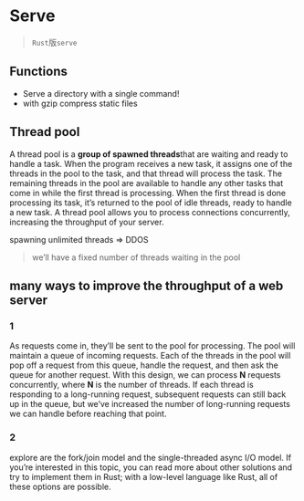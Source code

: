 # Serve

> `Rust`版`serve`

## Functions

- Serve a directory with a single command!
- with gzip compress static files

## Thread pool

A thread pool is a **group of spawned threads**that are waiting and ready to handle a task. When the program receives a new task, it assigns one of the threads in the pool to the task, and that thread will process the task. The remaining threads in the pool are available to handle any other tasks that come in while the first thread is processing. When the first thread is done processing its task, it’s returned to the pool of idle threads, ready to handle a new task. A thread pool allows you to process connections concurrently, increasing the throughput of your server.

spawning unlimited threads => DDOS

> we’ll have a fixed number of threads waiting in the pool

## many ways to improve the throughput of a web server
### 1
As requests come in, they’ll be sent to the pool for processing. The pool will maintain a queue of incoming requests. Each of the threads in the pool will pop off a request from this queue, handle the request, and then ask the queue for another request. With this design, we can process **N** requests concurrently, where **N** is the number of threads. If each thread is responding to a long-running request, subsequent requests can still back up in the queue, but we’ve increased the number of long-running requests we can handle before reaching that point.

### 2
explore are the fork/join model and the single-threaded async I/O model. If you’re interested in this topic, you can read more about other solutions and try to implement them in Rust; with a low-level language like Rust, all of these options are possible.